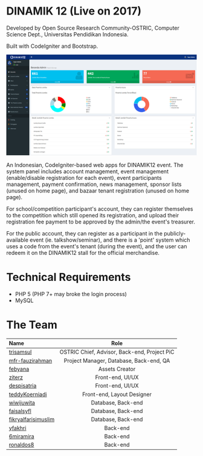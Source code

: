 # DINAMIK 12 (Live on 2017)

Developed by Open Source Research Community-OSTRIC, Computer Science Dept., Universitas Pendidikan Indonesia.

Built with CodeIgniter and Bootstrap.

![Admin Panel](/readme.img/admpanel.png?raw=true "Admin Panel")

An Indonesian, CodeIgniter-based web apps for DINAMIK12 event. 
The system panel includes account management, event management (enable/disable registration for each event), event participants management, payment confirmation, news management, sponsor lists (unused on home page), and bazaar tenant registration (unused on home page).

For school/competition participant's account, they can register themselves to the competition which still opened its registration, and upload their registration fee payment to be approved by the admin/the event's treasurer.

For the public account, they can register as a participant in the publicly-available event (ie. talkshow/seminar), and there is a 'point' system which uses a code from the event's tenant (during the event), and the user can redeem it on the DINAMIK12 stall for the official merchandise.

# Technical Requirements
* PHP 5 (PHP 7+ may broke the login process)
* MySQL

# The Team
| Name    | Role     |
|:------------- |:-------------:| 
| [trisamsul](https://github.com/trisamsul) | OSTRIC Chief, Advisor, Back-end, Project PiC | 
| [mfr-fauzirahman](https://github.com/mfr-fauzirahman) | Project Manager, Database, Back-end, QA |
| [febyana](https://github.com/febyana) | Assets Creator |
| [ziterz](https://github.com/ziterz) | Front-end, UI/UX | 
| [despisatria](https://github.com/despisatria) | Front-end, UI/UX |
| [teddyKoerniadi](https://github.com/teddyKoerniadi) | Front-end, Layout Designer |
| [wiwijuwita](https://github.com/wiwijuwita) | Database, Back-end | 
| [faisalsyfl](https://github.com/faisalsyfl) | Database, Back-end |   
| [fikryalfarisimuslim](https://github.com/fikryalfarisimuslim) | Database, Back-end | 
| [yfakhri](https://github.com/yfakhri) | Back-end | 
| [6miramira](https://github.com/6miramira) | Back-end |
| [ronaldos8](https://github.com/ronaldos8) | Back-end  |  
